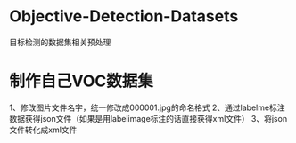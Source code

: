 # Objective-Detection-Datasets
 目标检测的数据集相关预处理

# 制作自己VOC数据集
1、修改图片文件名字，统一修改成000001.jpg的命名格式
2、通过labelme标注数据获得json文件（如果是用labelimage标注的话直接获得xml文件）
3、将json文件转化成xml文件